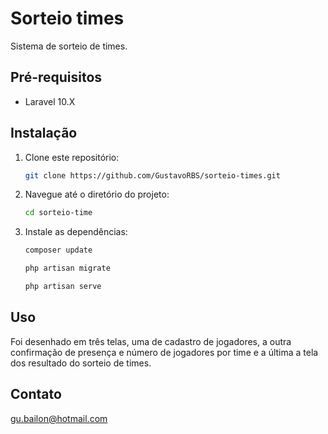 # Sorteio times

Sistema de sorteio de times.

## Pré-requisitos

- Laravel 10.X

## Instalação

1. Clone este repositório:

    ```bash
    git clone https://github.com/GustavoRBS/sorteio-times.git
    ```

2. Navegue até o diretório do projeto:

    ```bash
    cd sorteio-time
    ```

3. Instale as dependências:

    ```bash
    composer update
    ```
    ```bash
    php artisan migrate
    ```
    ```bash
    php artisan serve
    ```

## Uso

Foi desenhado em três telas, uma de cadastro de jogadores, a outra confirmação de presença e número de jogadores por time e a última a tela dos resultado do sorteio de times.

## Contato

gu.bailon@hotmail.com

